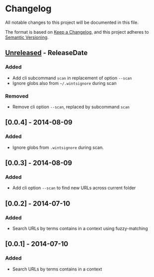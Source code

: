 # Changelog

All notable changes to this project will be documented in this file.

The format is based on [Keep a Changelog](https://keepachangelog.com/en/1.0.0/),
and this project adheres to [Semantic Versioning](https://semver.org/spec/v2.0.0.html).

<!-- next-header -->

## [Unreleased] - ReleaseDate

### Added

- Add cli subcommand `scan` in replacement of option `--scan`
- Ignore globs also from `~/.wintsignore` during scan

### Removed

- Remove cli option `--scan`, replaced by subcommand `scan`

## [0.0.4] - 2014-08-09

### Added

- Ignore globs from `.wintsignore` during scan.

## [0.0.3] - 2014-08-09

### Added

- Add cli option `--scan` to find new URLs across current folder

## [0.0.2] - 2014-07-10

### Added

- Search URLs by terms contains in a context using fuzzy-matching

## [0.0.1] - 2014-07-10
### Added

- Search URLs by terms contains in a context

<!-- next-url -->
[unreleased]: https://github.com/rlespinasse/wints/compare/v0.0.4...HEAD
[0.4.0]: https://github.com/rlespinasse/wints/compare/v0.3.0...v0.4.0
[0.3.0]: https://github.com/rlespinasse/wints/compare/e4cc720...v0.3.0
[0.2.0]: https://github.com/rlespinasse/wints/compare/220bb7d...e4cc720
[0.1.0]: https://github.com/rlespinasse/wints/compare/9a9f24b...220bb7d
